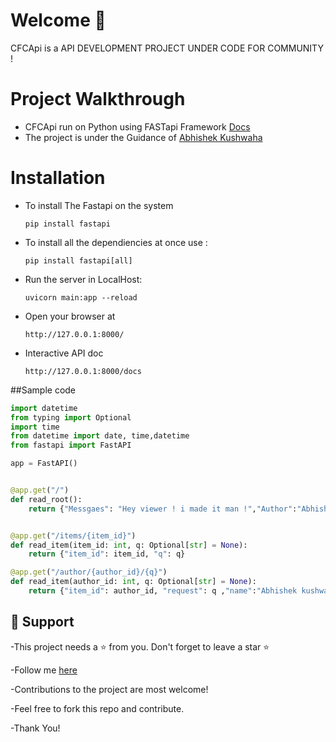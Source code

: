# Welcome 🙏 

CFCApi is a API DEVELOPMENT PROJECT UNDER CODE FOR COMMUNITY !

# Project Walkthrough

- CFCApi run on Python using FASTapi Framework [Docs](https://fastapi.tiangolo.com/)
- The project is under the Guidance of [Abhishek Kushwaha](https://twitter.com/abbhishek_k)


# Installation

- To install The Fastapi on the system

      pip install fastapi

- To install all the dependiencies at once use :

      pip install fastapi[all]

- Run the server in LocalHost:

   
      uvicorn main:app --reload


- Open your browser at 

      http://127.0.0.1:8000/

- Interactive API doc

      http://127.0.0.1:8000/docs 

##Sample code 

```python
import datetime
from typing import Optional
import time
from datetime import date, time,datetime
from fastapi import FastAPI

app = FastAPI()


@app.get("/")
def read_root():
    return {"Messgaes": "Hey viewer ! i made it man !","Author":"Abhishek Kushwaha"}


@app.get("/items/{item_id}")
def read_item(item_id: int, q: Optional[str] = None):
    return {"item_id": item_id, "q": q}

@app.get("/author/{author_id}/{q}")
def read_item(author_id: int, q: Optional[str] = None):
    return {"item_id": author_id, "request": q ,"name":"Abhishek kushwaha"}
```

## 🙏 Support

-This project needs a ⭐️ from you. Don't forget to leave a star ⭐️

-Follow me [here](https://twitter.com/abbhishek_k)

-Contributions to the project are most welcome!

-Feel free to fork this repo and contribute.

-Thank You!
